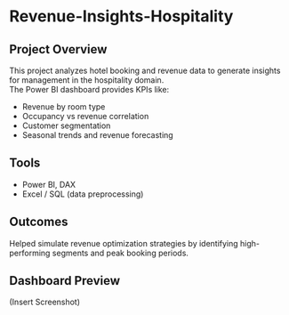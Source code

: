 # Revenue-Insights-Hospitality

## Project Overview
This project analyzes hotel booking and revenue data to generate insights for management in the hospitality domain.  
The Power BI dashboard provides KPIs like:
- Revenue by room type
- Occupancy vs revenue correlation
- Customer segmentation
- Seasonal trends and revenue forecasting

## Tools
- Power BI, DAX
- Excel / SQL (data preprocessing)

## Outcomes
Helped simulate revenue optimization strategies by identifying high-performing segments and peak booking periods.

## Dashboard Preview
(Insert Screenshot)
